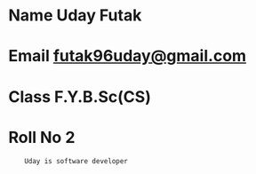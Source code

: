 # Name Uday Futak
# Email futak96uday@gmail.com
# Class F.Y.B.Sc(CS)
# Roll No 2
        Uday is software developer
